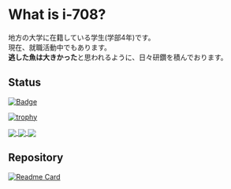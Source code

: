 # What is i-708?

地方の大学に在籍している学生(学部4年)です。  
現在、就職活動中でもあります。  
**逃した魚は大きかった**と思われるように、日々研鑽を積んでおります。

## Status

[![Badge](https://cp-logo.vercel.app/atcoder/in708?logo=true)](https://atcoder.jp/users/in708)

[![trophy](https://github-profile-trophy.vercel.app/?username=i-708&theme=gruvbox)](https://github.com/ryo-ma/github-profile-trophy)

<a href="https://github.com/anuraghazra/convoychat">
  <img align="center" src="https://github-readme-stats.vercel.app/api?username=i-708&show_icons=true&theme=gruvbox" />
</a>

<a href="https://github.com/anuraghazra/github-readme-stats">
  <img align="center" src="https://github-readme-stats.vercel.app/api/top-langs/?username=i-708&layout=compact&theme=gruvbox" />
</a>

<a href="https://github.com/anuraghazra/github-readme-stats">
  <img align="center" src="https://github-readme-stats.vercel.app/api/wakatime?username=in708&layout=compact&theme=gruvbox" />
</a>

## Repository
[![Readme Card](https://github-readme-stats.vercel.app/api/pin/?username=i-708&repo=web-app&theme=gruvbox)](https://github.com/anuraghazra/github-readme-stats)
